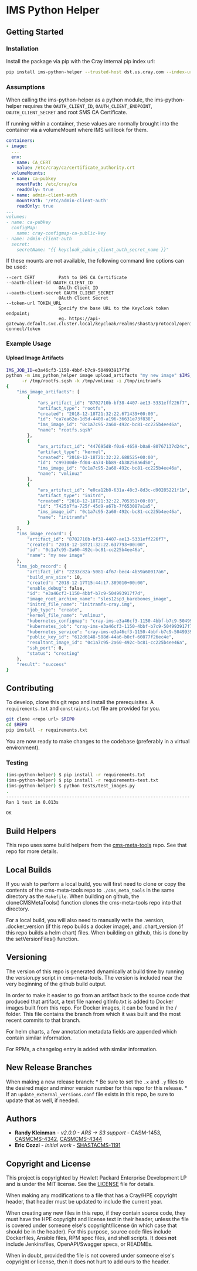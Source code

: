 # IMS Python Helper

## Getting Started

### Installation

Install the package via pip with the Cray internal pip index url:

```bash
pip install ims-python-helper --trusted-host dst.us.cray.com --index-url http://dst.us.cray.com/piprepo/simple
```

### Assumptions

When calling the ims-python-helper as a python module, the ims-python-helper
requires the `OAUTH_CLIENT_ID`, `OAUTH_CLIENT_ENDPOINT`, `OAUTH_CLIENT_SECRET` and
root SMS CA Certificate.
  
If running within a container, these values are normally brought into the container
via a volumeMount where IMS will look for them.  

```yaml
containers:
- image:
  ...
  env:
  - name: CA_CERT
    value: /etc/cray/ca/certificate_authority.crt
  volumeMounts:
  - name: ca-pubkey
    mountPath: /etc/cray/ca
    readOnly: true
  - name: admin-client-auth
    mountPath: '/etc/admin-client-auth'
    readOnly: true
...
volumes:
- name: ca-pubkey
  configMap:
    name: cray-configmap-ca-public-key
- name: admin-client-auth
  secret:
    secretName: "{{ keycloak_admin_client_auth_secret_name }}"
```

If these mounts are not available, the following command line options can be used:

```asciidoc
--cert CERT         Path to SMS CA Certificate
--oauth-client-id OAUTH_CLIENT_ID
                    OAuth Client ID
--oauth-client-secret OAUTH_CLIENT_SECRET
                    OAuth Client Secret
--token-url TOKEN_URL
                    Specify the base URL to the Keycloak token endpoint;
                    eg. https://api-gateway.default.svc.cluster.local/keycloak/realms/shasta/protocol/openid-connect/token
```

### Example Usage

#### Upload Image Artifacts

```bash
IMS_JOB_ID=e3a46cf3-1150-4bbf-b7c9-504993917f7d
python -m ims_python_helper image upload_artifacts "my new image" $IMS_JOB_ID \
      -r /tmp/rootfs.sqsh -k /tmp/vmlinuz -i /tmp/initramfs
{
    "ims_image_artifacts": [
        {
            "ars_artifact_id": "8702710b-bf38-4407-ae13-5331eff226f7",
            "artifact_type": "rootfs",
            "created": "2018-12-18T21:32:22.671439+00:00",
            "id": "ca7ea62e-1d5d-4400-a196-36631e73f838",
            "ims_image_id": "0c1a7c95-2a60-492c-bc81-cc225b4ee46a",
            "name": "rootfs.sqsh"
        },
        {
            "ars_artifact_id": "447695d8-f0a6-4659-b0a8-80767137d24c",
            "artifact_type": "kernel",
            "created": "2018-12-18T21:32:22.688525+00:00",
            "id": "c99300de-fd04-4a74-bb89-4b38258a6d50",
            "ims_image_id": "0c1a7c95-2a60-492c-bc81-cc225b4ee46a",
            "name": "vmlinuz"
        },
        {
            "ars_artifact_id": "e0ca12b8-631a-48c3-8d3c-d90285221f1b",
            "artifact_type": "initrd",
            "created": "2018-12-18T21:32:22.705351+00:00",
            "id": "7425b7fa-725f-45d9-a67b-7f653087a1a5",
            "ims_image_id": "0c1a7c95-2a60-492c-bc81-cc225b4ee46a",
            "name": "initramfs"
        }
    ],
    "ims_image_record": {
        "artifact_id": "8702710b-bf38-4407-ae13-5331eff226f7",
        "created": "2018-12-18T21:32:22.637793+00:00",
        "id": "0c1a7c95-2a60-492c-bc81-cc225b4ee46a",
        "name": "my new image"
    },
    "ims_job_record": {
        "artifact_id": "2233c82a-5081-4f67-bec4-4b59a60017a6",
        "build_env_size": 10,
        "created": "2018-12-17T15:44:17.389010+00:00",
        "enable_debug": false,
        "id": "e3a46cf3-1150-4bbf-b7c9-504993917f7d",
        "image_root_archive_name": "sles12sp3_barebones_image",
        "initrd_file_name": "initramfs-cray.img",
        "job_type": "create",
        "kernel_file_name": "vmlinuz",
        "kubernetes_configmap": "cray-ims-e3a46cf3-1150-4bbf-b7c9-504993917f7d-configmap",
        "kubernetes_job": "cray-ims-e3a46cf3-1150-4bbf-b7c9-504993917f7d-create",
        "kubernetes_service": "cray-ims-e3a46cf3-1150-4bbf-b7c9-504993917f7d-service",
        "public_key_id": "612d6148-588d-44a6-b0cf-60877f26ec4e",
        "resultant_image_id": "0c1a7c95-2a60-492c-bc81-cc225b4ee46a",
        "ssh_port": 0,
        "status": "creating"
    },
    "result": "success"
}
```

## Contributing

To develop, clone this git repo and install the prerequisites. A
`requirements.txt` and `constraints.txt` file are provided for you.

```bash
git clone <repo url> $REPO
cd $REPO
pip install -r requirements.txt
```

You are now ready to make changes to the codebase (preferably in a virtual
environment).

### Testing

```bash
(ims-python-helper) $ pip install -r requirements.txt
(ims-python-helper) $ pip install -r requirements-test.txt
(ims-python-helper) $ python tests/test_images.py
.
----------------------------------------------------------------------
Ran 1 test in 0.013s

OK
```

## Build Helpers
This repo uses some build helpers from the 
[cms-meta-tools](https://github.com/Cray-HPE/cms-meta-tools) repo. See that repo for more details.

## Local Builds
If you wish to perform a local build, you will first need to clone or copy the contents of the
cms-meta-tools repo to `./cms_meta_tools` in the same directory as the `Makefile`. When building
on github, the cloneCMSMetaTools() function clones the cms-meta-tools repo into that directory.

For a local build, you will also need to manually write the .version, .docker_version (if this repo
builds a docker image), and .chart_version (if this repo builds a helm chart) files. When building
on github, this is done by the setVersionFiles() function.

## Versioning
The version of this repo is generated dynamically at build time by running the version.py script in 
cms-meta-tools. The version is included near the very beginning of the github build output. 

In order to make it easier to go from an artifact back to the source code that produced that artifact,
a text file named gitInfo.txt is added to Docker images built from this repo. For Docker images,
it can be found in the / folder. This file contains the branch from which it was built and the most
recent commits to that branch. 

For helm charts, a few annotation metadata fields are appended which contain similar information.

For RPMs, a changelog entry is added with similar information.

## New Release Branches
When making a new release branch:
    * Be sure to set the `.x` and `.y` files to the desired major and minor version number for this repo for this release. 
    * If an `update_external_versions.conf` file exists in this repo, be sure to update that as well, if needed.

## Authors

* **Randy Kleinman** - *v2.0.0 - ARS -> S3 support* - CASM-1453, [CASMCMS-4342](https://connect.us.cray.com/jira/browse/CASMCMS-4342), [CASMCMS-4344](https://connect.us.cray.com/jira/browse/CASMCMS-4344)
* **Eric Cozzi** - *Initial work* - [SHASTACMS-1191](https://connect.us.cray.com/jira/browse/SHASTACMS-1191)

## Copyright and License
This project is copyrighted by Hewlett Packard Enterprise Development LP and is under the MIT
license. See the [LICENSE](LICENSE) file for details.

When making any modifications to a file that has a Cray/HPE copyright header, that header
must be updated to include the current year.

When creating any new files in this repo, if they contain source code, they must have
the HPE copyright and license text in their header, unless the file is covered under
someone else's copyright/license (in which case that should be in the header). For this
purpose, source code files include Dockerfiles, Ansible files, RPM spec files, and shell
scripts. It does **not** include Jenkinsfiles, OpenAPI/Swagger specs, or READMEs.

When in doubt, provided the file is not covered under someone else's copyright or license, then
it does not hurt to add ours to the header.

